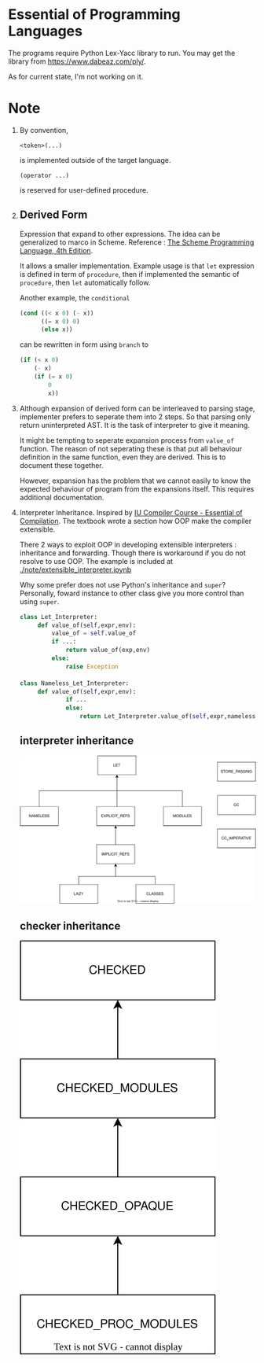 # Essential of Programming Languages
The programs require Python Lex-Yacc library to run. You may get the library from https://www.dabeaz.com/ply/.

As for current state, I'm not working on it.

# Note
1. By convention,
   ```
   <token>(...)
   ```
   is implemented outside of the target language.
   ```
   (operator ...)
   ```
   is reserved for user-defined procedure.
2. Derived Form 
   ---
   Expression that expand to other expressions. The idea can be generalized to marco in Scheme. Reference : [The Scheme Programming Language, 4th Edition](https://www.scheme.com/tspl4/further.html#./further:h1).
   
   It allows a smaller implementation. Example usage is that `let` expression is defined in term of `procedure`, then if implemented the semantic of `procedure`, then `let` automatically follow. 
   
   Another example, the `conditional` 
    ```scheme
    (cond ((< x 0) (- x))
          ((= x 0) 0)
          (else x))
    ```
    can be rewritten in form using `branch` to
    ```scheme
    (if (< x 0)
        (- x)
        (if (= x 0)
            0
            x))
    ```
3. Although expansion of derived form can be interleaved to parsing stage, implementer prefers to seperate them into 2 steps. So that parsing only return uninterpreted AST. It is the task of interpreter to give it meaning. 
  
    It might be tempting to seperate expansion process from `value_of` function. The reason of not seperating these is that put all behaviour definition in the same function, even they are derived. This is to document these together.
    
    However, expansion has the problem that we cannot easily to know the expected behaviour of program from the expansions itself. This requires additional documentation.
4. Interpreter Inheritance. Inspired by [IU Compiler Course - Essential of Compilation](https://github.com/IUCompilerCourse/Essentials-of-Compilation). The textbook wrote a section how OOP make the compiler extensible. 
    
    There 2 ways to exploit OOP in developing extensible interpreters : inheritance and forwarding. Though there is workaround if you do not resolve to use OOP. The example is included at [./note/extensible_interpreter.ipynb]()

    Why some prefer does not use Python's inheritance and `super`? Personally, foward instance to other class give you more control than using `super`.

   ```python
   class Let_Interpreter:
        def value_of(self,expr,env):
            value_of = self.value_of
            if ...:
                return value_of(exp,env)
            else:
                raise Exception

   class Nameless_Let_Interpreter:
        def value_of(self,expr,env):
                if ...
                else:
                    return Let_Interpreter.value_of(self,expr,nameless_env)
   ```
   
   **interpreter inheritance**
   ---
   ![](figures/interpreter_inheritance.svg)

   **checker inheritance**
   ---
   ![](figures/checker_inheritance.svg)
